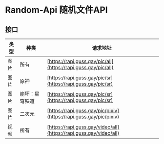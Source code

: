 # Random-Api 随机文件API

## 接口

| 类型  | 种类      | 请求地址                                                             | 
| ---- |---------|------------------------------------------------------------------| 
| 图片 | 所有      | [https://rapi.guss.gay/pic/all](https://rapi.guss.gay/pic/all)   |
| 图片 | 原神      | [https://rapi.guss.gay/pic/sr](https://rapi.guss.gay/pic/sr)     |
| 图片 | 崩坏：星穹铁道 | [https://rapi.guss.gay/pic/sr](https://rapi.guss.gay/pic/sr)  
| 图片 | 二次元     | [https://rapi.guss.gay/pic/pixiv](https://rapi.guss.gay/pic/pixiv)  |
| 视频 | 所有      | [https://rapi.guss.gay/video/all](https://rapi.guss.gay/video/all) |

                
